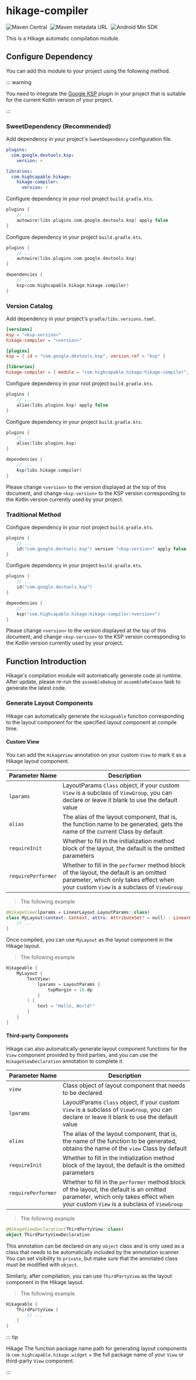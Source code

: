 # hikage-compiler

![Maven Central](https://img.shields.io/maven-central/v/com.highcapable.hikage/hikage-compiler?logo=apachemaven&logoColor=orange)
<span style="margin-left: 5px"/>
![Maven metadata URL](https://img.shields.io/maven-metadata/v?metadataUrl=https%3A%2F%2Fraw.githubusercontent.com%2FHighCapable%2Fmaven-repository%2Frefs%2Fheads%2Fmain%2Frepository%2Freleases%2Fcom%2Fhighcapable%2Fhikage%2Fhikage-compiler%2Fmaven-metadata.xml&logo=apachemaven&logoColor=orange&label=highcapable-maven-releases)
<span style="margin-left: 5px"/>
![Android Min SDK](https://img.shields.io/badge/Min%20SDK-21-orange?logo=android)

This is a Hikage automatic compilation module.

## Configure Dependency

You can add this module to your project using the following method.

::: warning

You need to integrate the [Google KSP](https://github.com/google/ksp/releases) plugin in your project that is suitable for the current Kotlin version of your project.

:::

### SweetDependency (Recommended)

Add dependency in your project's `SweetDependency` configuration file.

```yaml
plugins:
  com.google.devtools.ksp:
    version: +

libraries:
  com.highcapable.hikage:
    hikage-compiler:
      version: +
```

Configure dependency in your root project `build.gradle.kts`.

```kotlin
plugins {
    // ...
    autowire(libs.plugins.com.google.devtools.ksp) apply false
}
```

Configure dependency in your project `build.gradle.kts`.

```kotlin
plugins {
    // ...
    autowire(libs.plugins.com.google.devtools.ksp)
}

dependencies {
    // ...
    ksp(com.highcapable.hikage.hikage.compiler)
}
```

### Version Catalog

Add dependency in your project's `gradle/libs.versions.toml`.

```toml
[versions]
ksp = "<ksp-version>"
hikage-compiler = "<version>"

[plugins]
ksp = { id = "com.google.devtools.ksp", version.ref = "ksp" }

[libraries]
hikage-compiler = { module = "com.highcapable.hikage:hikage-compiler", version.ref = "hikage-compiler" }
```

Configure dependency in your root project `build.gradle.kts`.

```kotlin
plugins {
    // ...
    alias(libs.plugins.ksp) apply false
}
```

Configure dependency in your project `build.gradle.kts`.

```kotlin
plugins {
    // ...
    alias(libs.plugins.ksp)
}

dependencies {
    // ...
    ksp(libs.hikage.compiler)
}
```

Please change `<version>` to the version displayed at the top of this document,
and change `<ksp-version>` to the KSP version corresponding to the Kotlin version currently used by your project.

### Traditional Method

Configure dependency in your root project `build.gradle.kts`.

```kotlin
plugins {
    // ...
    id("com.google.devtools.ksp") version "<ksp-version>" apply false
}
```

Configure dependency in your project `build.gradle.kts`.

```kotlin
plugins {
    // ...
    id("com.google.devtools.ksp")
}

dependencies {
    // ...
    ksp("com.highcapable.hikage:hikage-compiler:<version>")
}
```

Please change `<version>` to the version displayed at the top of this document,
and change `<ksp-version>` to the KSP version corresponding to the Kotlin version currently used by your project.

## Function Introduction

Hikage's compilation module will automatically generate code at runtime.
After update, please re-run the `assembleDebug` or `assembleRelease` task to generate the latest code.

### Generate Layout Components

Hikage can automatically generate the `Hikageable` function corresponding to the layout component for the specified layout component at compile time.

#### Custom View

You can add the `HikageView` annotation on your custom `View` to mark it as a Hikage layout component.

| Parameter Name     | Description                                                                                                                                                                      |
| ------------------ | -------------------------------------------------------------------------------------------------------------------------------------------------------------------------------- |
| `lparams`          | LayoutParams `Class` object, if your custom `View` is a subclass of `ViewGroup`, you can declare or leave it blank to use the default value                                      |
| `alias`            | The alias of the layout component, that is, the function name to be generated, gets the name of the current Class by default                                                     |
| `requireInit`      | Whether to fill in the initialization method block of the layout, the default is the omitted parameters                                                                          |
| `requirePerformer` | Whether to fill in the `performer` method block of the layout, the default is an omitted parameter, which only takes effect when your custom `View` is a subclass of `ViewGroup` |

> The following example

```kotlin
@HikageView(lparams = LinearLayout.LayoutParams::class)
class MyLayout(context: Context, attrs: AttributeSet? = null) : LinearLayout(context, attrs) {
    // ...
}
```

Once compiled, you can use `MyLayout` as the layout component in the Hikage layout.

> The following example

```kotlin
Hikageable {
    MyLayout {
        TextView(
            lparams = LayoutParams {
                topMargin = 16.dp
            }
        ) {
            text = "Hello, World!"
        }
    }
}
```

#### Third-party Components

Hikage can also automatically generate layout component functions for the `View` component provided by third parties, and you can use the `HikageViewDeclaration` annotation to complete it.

| Parameter Name     | Description                                                                                                                                                                      |
| ------------------ | -------------------------------------------------------------------------------------------------------------------------------------------------------------------------------- |
| `view`             | Class object of layout component that needs to be declared                                                                                                                       |
| `lparams`          | LayoutParams `Class` object, if your custom `View` is a subclass of `ViewGroup`, you can declare or leave it blank to use the default value                                      |
| `alias`            | The alias of the layout component, that is, the name of the function to be generated, obtains the name of the `view` Class by default                                            |
| `requireInit`      | Whether to fill in the initialization method block of the layout, the default is the omitted parameters                                                                          |
| `requirePerformer` | Whether to fill in the `performer` method block of the layout, the default is an omitted parameter, which only takes effect when your custom `View` is a subclass of `ViewGroup` |

> The following example

```kotlin
@HikageViewDeclaration(ThirdPartyView::class)
object ThirdPartyViewDeclaration
```

This annotation can be declared on any `object` class and is only used as a class that needs to be automatically included by the annotation scanner. You can set visibility to `private`, but make sure that the annotated class must be modified with `object`.

Similarly, after compilation, you can use `ThirdPartyView` as the layout component in the Hikage layout.

> The following example

```kotlin
Hikageable {
    ThirdPartyView {
        // ...
    }
}
```

::: tip

Hikage The function package name path for generating layout components is `com.highcapable.hikage.widget` + the full package name of your `View` or third-party `View` component.

:::